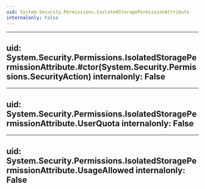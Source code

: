 ```yaml
---
uid: System.Security.Permissions.IsolatedStoragePermissionAttribute
internalonly: False
---
```


---
uid: System.Security.Permissions.IsolatedStoragePermissionAttribute.#ctor(System.Security.Permissions.SecurityAction)
internalonly: False
---

---
uid: System.Security.Permissions.IsolatedStoragePermissionAttribute.UserQuota
internalonly: False
---

---
uid: System.Security.Permissions.IsolatedStoragePermissionAttribute.UsageAllowed
internalonly: False
---
